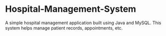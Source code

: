 # Hospital-Management-System
A simple hospital management application built using Java and MySQL. This system helps manage patient records, appointments, etc.
